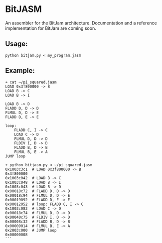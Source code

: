 BitJASM
=======

An assembler for the BitJam architecture. Documentation and a reference implementation for BitJam are coming soon.

Usage:
------

`python bitjam.py < my_program.jasm`

Example:
-------

````
➜ cat ~/pi_squared.jasm
LOAD 0x3f800000 -> B
LOAD B -> C
LOAD B -> I

LOAD B -> D
FLADD D, D -> D
FLMUL D, D -> E
FLADD D, E -> E

loop:
    FLADD C, I -> C
    LOAD C -> D
    FLMUL D, D -> D
    FLDIV I, D -> D
    FLADD B, D -> B
    FLMUL B, E -> A
JUMP loop

➜ python bitjasm.py < ~/pi_squared.jasm
0x1003c3c1  # LOAD 0x3f800000 -> B
0x3f800000
0x1003c042  # LOAD B -> C
0x1003c048  # LOAD B -> I
0x1003c043  # LOAD B -> D
0x00018c72  # FLADD D, D -> D
0x00018c94  # FLMUL D, D -> E
0x00019092  # FLADD D, E -> E
0x00012052  # loop: FLADD C, I -> C
0x1003c083  # LOAD C -> D
0x00018c74  # FLMUL D, D -> D
0x00040c75  # FLDIV I, D -> D
0x00008c32  # FLADD B, D -> B
0x00009014  # FLMUL B, E -> A
0x2003c000  # JUMP loop
0x00000008
```
